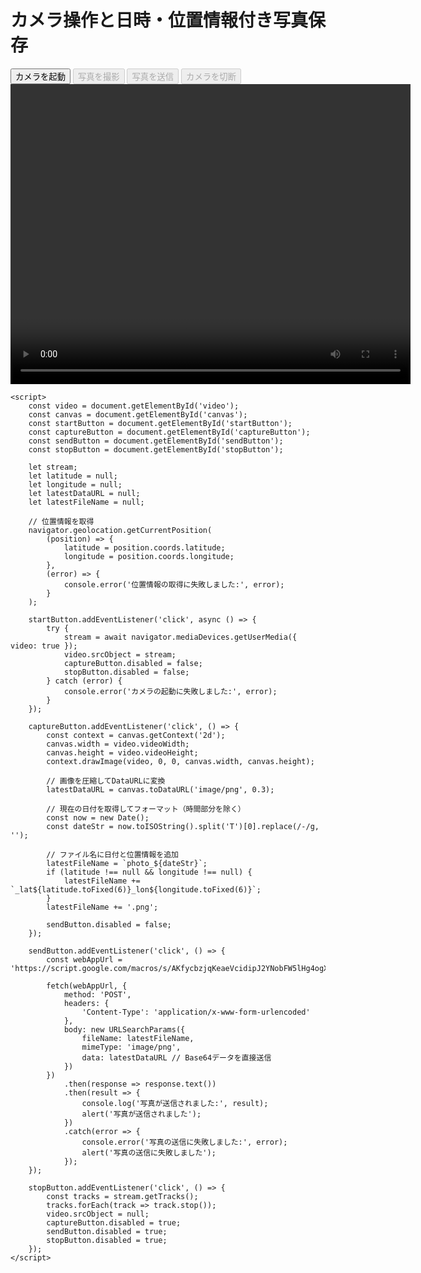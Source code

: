 <!DOCTYPE html>
<html lang="ja">

<head>
    <meta charset="UTF-8">
    <meta name="viewport" content="width=device-width, initial-scale=1.0">
    <title>カメラ操作と日時・位置情報付き写真保存</title>
</head>

<body>
    <h1>カメラ操作と日時・位置情報付き写真保存</h1>
    <button id="startButton">カメラを起動</button>
    <button id="captureButton" disabled>写真を撮影</button>
    <button id="sendButton" disabled>写真を送信</button>
    <button id="stopButton" disabled>カメラを切断</button>
    <video id="video" width="640" height="480" autoplay></video>
    <canvas id="canvas" width="640" height="480" style="display: none;"></canvas>

    <script>
        const video = document.getElementById('video');
        const canvas = document.getElementById('canvas');
        const startButton = document.getElementById('startButton');
        const captureButton = document.getElementById('captureButton');
        const sendButton = document.getElementById('sendButton');
        const stopButton = document.getElementById('stopButton');

        let stream;
        let latitude = null;
        let longitude = null;
        let latestDataURL = null;
        let latestFileName = null;

        // 位置情報を取得
        navigator.geolocation.getCurrentPosition(
            (position) => {
                latitude = position.coords.latitude;
                longitude = position.coords.longitude;
            },
            (error) => {
                console.error('位置情報の取得に失敗しました:', error);
            }
        );

        startButton.addEventListener('click', async () => {
            try {
                stream = await navigator.mediaDevices.getUserMedia({ video: true });
                video.srcObject = stream;
                captureButton.disabled = false;
                stopButton.disabled = false;
            } catch (error) {
                console.error('カメラの起動に失敗しました:', error);
            }
        });

        captureButton.addEventListener('click', () => {
            const context = canvas.getContext('2d');
            canvas.width = video.videoWidth;
            canvas.height = video.videoHeight;
            context.drawImage(video, 0, 0, canvas.width, canvas.height);

            // 画像を圧縮してDataURLに変換
            latestDataURL = canvas.toDataURL('image/png', 0.3);

            // 現在の日付を取得してフォーマット（時間部分を除く）
            const now = new Date();
            const dateStr = now.toISOString().split('T')[0].replace(/-/g, '');

            // ファイル名に日付と位置情報を追加
            latestFileName = `photo_${dateStr}`;
            if (latitude !== null && longitude !== null) {
                latestFileName += `_lat${latitude.toFixed(6)}_lon${longitude.toFixed(6)}`;
            }
            latestFileName += '.png';

            sendButton.disabled = false;
        });

        sendButton.addEventListener('click', () => {
            const webAppUrl = 'https://script.google.com/macros/s/AKfycbzjqKeaeVcidipJ2YNobFW5lHg4ogXCxjqiV9xWCqSDaUdoqcneM9WvvMY8HvUa7Om0KQ/exec';

            fetch(webAppUrl, {
                method: 'POST',
                headers: {
                    'Content-Type': 'application/x-www-form-urlencoded'
                },
                body: new URLSearchParams({
                    fileName: latestFileName,
                    mimeType: 'image/png',
                    data: latestDataURL // Base64データを直接送信
                })
            })
                .then(response => response.text())
                .then(result => {
                    console.log('写真が送信されました:', result);
                    alert('写真が送信されました');
                })
                .catch(error => {
                    console.error('写真の送信に失敗しました:', error);
                    alert('写真の送信に失敗しました');
                });
        });

        stopButton.addEventListener('click', () => {
            const tracks = stream.getTracks();
            tracks.forEach(track => track.stop());
            video.srcObject = null;
            captureButton.disabled = true;
            sendButton.disabled = true;
            stopButton.disabled = true;
        });
    </script>
</body>

</html>